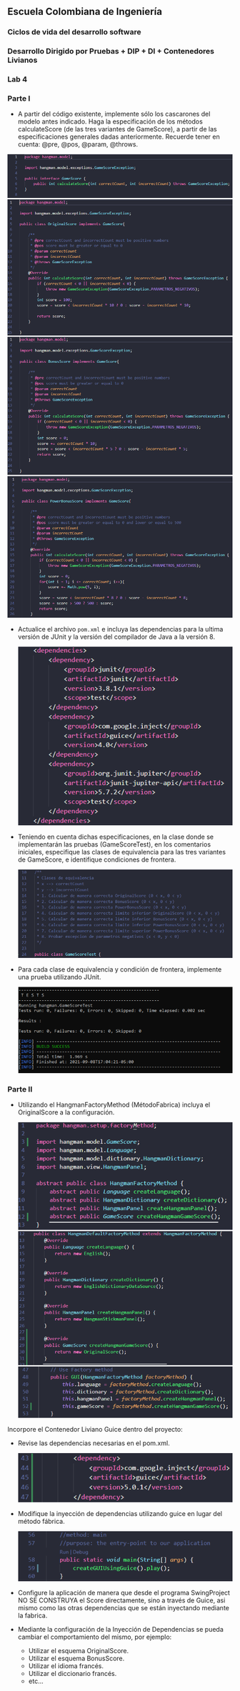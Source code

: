 ## Escuela Colombiana de Ingeniería

### Ciclos de vida del desarrollo software

### Desarrollo Dirigido por Pruebas + DIP + DI + Contenedores Livianos

### Lab 4


### Parte I
   
- A partir del código existente, implemente sólo los cascarones del
   modelo antes indicado. Haga la especificación de los métodos calculateScore (de las tres
   variantes de GameScore), a partir de las especificaciones
   generales dadas anteriormente. Recuerde tener en cuenta: @pre,
   @pos, @param, @throws.

<img src="img/GameScore.png" alt="GameScore">
<img src="img/OriginalScore.png" alt="">
<img src="img/BonusScore.png" alt="">
<img src="img/PowerScore.png" alt="">

- Actualice el archivo `pom.xml` e incluya las dependencias para la ultima versión de JUnit y la versión del compilador de Java a la versión 8.

    <img src="img/pom1.png" alt="pom">   

- Teniendo en cuenta dichas especificaciones, en la clase donde se
   implementarán las pruebas (GameScoreTest), en los
   comentarios iniciales, especifique las clases de equivalencia para
   las tres variantes de GameScore, e identifique
   condiciones de frontera. 

    <img src="img/GameScoreTest.png" alt="pom">   

- Para cada clase de equivalencia y condición de frontera, implemente
   una prueba utilizando JUnit.

    <img src="img/Test.png" alt="pom">   


### Parte II

- Utilizando el HangmanFactoryMethod (MétodoFabrica) incluya el
   OriginalScore a la configuración.

    <img src="img/GameScoreFactoryMethod.png" alt="pom"> 
   
    <img src="img/GameScoreDefault.png" alt="pom">   

    <img src="img/factory2.png" alt="pom">       

Incorpore el Contenedor Liviano Guice dentro del proyecto:

* Revise las dependencias necesarias en el pom.xml.

    <img src="img/GuiceDependency.png" alt="pom">   

* Modifique la inyección de dependencias utilizando guice en lugar del
  método fábrica.

    <img src="img/GuiceInSwing.png" alt="pom">   

* Configure la aplicación de manera que desde el programa SwingProject
  NO SE CONSTRUYA el Score directamente, sino a través de Guice, asi
  mismo como las otras dependencias que se están inyectando mediante
  la fabrica.
* Mediante la configuración de la Inyección de
  Dependencias se pueda cambiar el comportamiento del mismo, por
  ejemplo:
	* Utilizar el esquema OriginalScore.
	* Utilizar el esquema BonusScore.
	* Utilizar el idioma francés.
    * Utilizar el diccionario francés.
	* etc...
